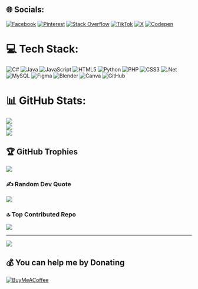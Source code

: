 
## 🌐 Socials:
[![Facebook](https://img.shields.io/badge/Facebook-%231877F2.svg?logo=Facebook&logoColor=white)](https://facebook.com/@qquyxt) [![Pinterest](https://img.shields.io/badge/Pinterest-%23E60023.svg?logo=Pinterest&logoColor=white)](https://pinterest.com/@qquyxt) [![Stack Overflow](https://img.shields.io/badge/-Stackoverflow-FE7A16?logo=stack-overflow&logoColor=white)](https://stackoverflow.com/users/27263269) [![TikTok](https://img.shields.io/badge/TikTok-%23000000.svg?logo=TikTok&logoColor=white)](https://tiktok.com/@@qquyxt) [![X](https://img.shields.io/badge/X-black.svg?logo=X&logoColor=white)](https://x.com/@qquyxt) [![Codepen](https://img.shields.io/badge/Codepen-000000?style=for-the-badge&logo=codepen&logoColor=white)](https://codepen.io/@qquyxt) 

# 💻 Tech Stack:
![C#](https://img.shields.io/badge/c%23-%23239120.svg?style=for-the-badge&logo=csharp&logoColor=white) ![Java](https://img.shields.io/badge/java-%23ED8B00.svg?style=for-the-badge&logo=openjdk&logoColor=white) ![JavaScript](https://img.shields.io/badge/javascript-%23323330.svg?style=for-the-badge&logo=javascript&logoColor=%23F7DF1E) ![HTML5](https://img.shields.io/badge/html5-%23E34F26.svg?style=for-the-badge&logo=html5&logoColor=white) ![Python](https://img.shields.io/badge/python-3670A0?style=for-the-badge&logo=python&logoColor=ffdd54) ![PHP](https://img.shields.io/badge/php-%23777BB4.svg?style=for-the-badge&logo=php&logoColor=white) ![CSS3](https://img.shields.io/badge/css3-%231572B6.svg?style=for-the-badge&logo=css3&logoColor=white) ![.Net](https://img.shields.io/badge/.NET-5C2D91?style=for-the-badge&logo=.net&logoColor=white) ![MySQL](https://img.shields.io/badge/mysql-4479A1.svg?style=for-the-badge&logo=mysql&logoColor=white) ![Figma](https://img.shields.io/badge/figma-%23F24E1E.svg?style=for-the-badge&logo=figma&logoColor=white) ![Blender](https://img.shields.io/badge/blender-%23F5792A.svg?style=for-the-badge&logo=blender&logoColor=white) ![Canva](https://img.shields.io/badge/Canva-%2300C4CC.svg?style=for-the-badge&logo=Canva&logoColor=white) ![GitHub](https://img.shields.io/badge/github-%23121011.svg?style=for-the-badge&logo=github&logoColor=white)
# 📊 GitHub Stats:
![](https://github-readme-stats.vercel.app/api?username=qquyxt&theme=default&hide_border=false&include_all_commits=false&count_private=false)<br/>
![](https://github-readme-streak-stats.herokuapp.com/?user=qquyxt&theme=default&hide_border=false)<br/>
![](https://github-readme-stats.vercel.app/api/top-langs/?username=qquyxt&theme=default&hide_border=false&include_all_commits=false&count_private=false&layout=compact)

## 🏆 GitHub Trophies
![](https://github-profile-trophy.vercel.app/?username=qquyxt&theme=rose&no-frame=false&no-bg=false&margin-w=4)

### ✍️ Random Dev Quote
![](https://quotes-github-readme.vercel.app/api?type=horizontal&theme=light)

### 🔝 Top Contributed Repo
![](https://github-contributor-stats.vercel.app/api?username=qquyxt&limit=5&theme=rose&combine_all_yearly_contributions=true)

---
[![](https://visitcount.itsvg.in/api?id=qquyxt&icon=9&color=10)](https://visitcount.itsvg.in)

  ## 💰 You can help me by Donating
  [![BuyMeACoffee](https://img.shields.io/badge/Buy%20Me%20a%20Coffee-ffdd00?style=for-the-badge&logo=buy-me-a-coffee&logoColor=black)](https://buymeacoffee.com/qquyxt) 

  
<!-- Proudly created with GPRM ( https://gprm.itsvg.in ) -->
